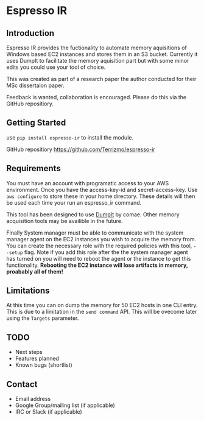# Espresso IR

## Introduction

Espresso IR provides the fuctionality to automate memory aquisitions of Windows based EC2 instances and stores them in an S3 bucket. Currently it uses DumpIt to facilitate the memory aquisition part but with some minor edits you could use your tool of choice.

This was created as part of a research paper the author conducted for their MSc dissertaion paper.

Feedback is wanted, collaboration is encouraged. Please do this via the GitHub repositiory.

## Getting Started

use  `pip install espresso-ir` to install the module.

GitHub repositiory <https://github.com/Terrizmo/espresso-ir>

## Requirements

You must have an account with programatic access to your AWS environment. Once you have the access-key-id and secret-access-key. Use `aws configure` to store these in your home directory. These details will then be used each time your run an espresso_ir command.

This tool has been designed to use [DumpIt](https://blog.comae.io/your-favorite-memory-toolkit-is-back-f97072d33d5c) by comae. Other memory acquisition tools may be availible in the future.

Finally System manager must be able to communicate with the system manager agent on the EC2 instances you wish to acquire the memory from. You can create the necessary role with the required policies with this tool,  `--setup` flag. Note if you add this role after the the system manager agent has turned on you will need to reboot the agent or the instance to get this functionality. **Rebooting the EC2 instance will lose artifacts in memory, proabably all of them!**

## Limitations

At this time you can on dump the memory for 50 EC2 hosts in one CLI entry. This is due to a limitation in the `send command` API. This will be ovecome later using the `Targets` parameter.

## TODO

- Next steps
- Features planned
- Known bugs (shortlist)

## Contact

- Email address
- Google Group/mailing list (if applicable)
- IRC or Slack (if applicable)
